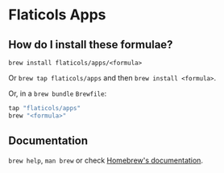 # Flaticols Apps

## How do I install these formulae?

`brew install flaticols/apps/<formula>`

Or `brew tap flaticols/apps` and then `brew install <formula>`.

Or, in a `brew bundle` `Brewfile`:

```ruby
tap "flaticols/apps"
brew "<formula>"
```

## Documentation

`brew help`, `man brew` or check [Homebrew's documentation](https://docs.brew.sh).
